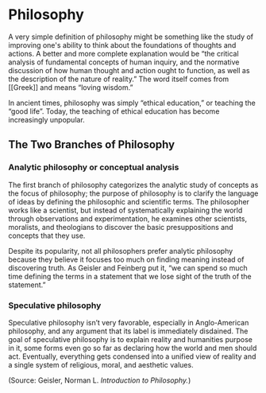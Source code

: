 # Philosophy

A very simple definition of philosophy might be something like the study of improving one's ability to think about the foundations of thoughts and actions. A better and more complete explanation would be “the critical analysis of fundamental concepts of human inquiry, and the normative discussion of how human thought and action ought to function, as well as the description of the nature of reality.” The word itself comes from [[Greek]] and means “loving wisdom.”

In ancient times, philosophy was simply “ethical education,” or teaching the “good life”. Today, the teaching of ethical education has become increasingly unpopular.

## The Two Branches of Philosophy

### Analytic philosophy or conceptual analysis

The first branch of philosophy categorizes the analytic study of concepts as the focus of philosophy; the purpose of philosophy is to clarify the language of ideas by defining the philosophic and scientific terms. The philosopher works like a scientist, but instead of systematically explaining the world through observations and experimentation, he examines other scientists, moralists, and theologians to discover the basic presuppositions and concepts that they use.

Despite its popularity, not all philosophers prefer analytic philosophy because they believe it focuses too much on finding meaning instead of discovering truth. As Geisler and Feinberg put it, “we can spend so much time defining the terms in a statement that we lose sight of the truth of the statement.”

### Speculative philosophy

Speculative philosophy isn’t very favorable, especially in Anglo-American philosophy, and any argument that its label is immediately disdained. The goal of speculative philosophy is to explain reality and humanities purpose in it, some forms even go so far as declaring how the world and men should act. Eventually, everything gets condensed into a unified view of reality and a single system of religious, moral, and aesthetic values.

(Source: Geisler, Norman L. *Introduction to Philosophy.*)
